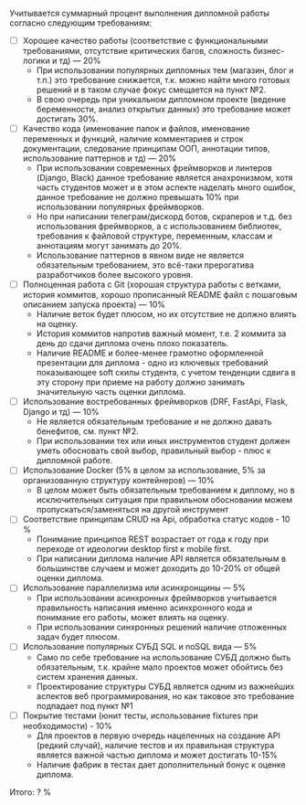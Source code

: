 
Учитывается суммарный процент выполнения дипломной работы согласно следующим требованиям:

- [ ] Хорошее качество работы (соответствие с функциональными требованиями, отсутствие критических багов, сложность бизнес-логики и тд) — 20%
  - При использовании популярных дипломных тем (магазин, блог и т.п.) это требование снижается, т.к. можно найти много готовых решений и в таком случае фокус смещается на пункт №2.
  - В свою очередь при уникальном дипломном проекте (ведение беременности, анализ открытых данных) это требование может достигать 30%.
- [ ] Качество кода (именование папок и файлов, именование переменных и функций, наличие комментариев и строк документации, следование принципам ООП, аннотации типов, использование паттернов и тд) — 20%
  - При использовании современных фреймворков и линтеров (Django, Black) данное требование является анахронизмом, хотя часть студентов может и в этом аспекте наделать много ошибок, данное требование не должно превышать 10% при использовании популярных фреймворков.
  - Но при написании телеграм/дискорд ботов, скраперов и т.д. без использования фреймворков, а с использованием библиотек, требования к файловой структуре, переменным, классам и аннотациям могут занимать до 20%.
  - Использование паттернов в явном виде не является обязательным требованием, это всё-таки прерогатива разработчиков более высокого уровня.
- [ ] Полноценная работа с Git (хорошая структура работы с ветками, история коммитов, хорошо прописанный README файл с пошаговым описанием запуска проекта) — 10%
  - Наличие веток будет плюсом, но их отсутствие не должно влиять на оценку.
  - История коммитов напротив важный момент, т.е. 2 коммита за день до сдачи диплома очень плохо показатель.
  - Наличие README и более-менее грамотно оформленной презентации для диплома - одно из ключевых требований показывающее soft скилы студента, с учетом тенденции сдвига в эту сторону при приеме на работу должно занимать значительную часть оценки диплома.
- [ ] Использование востребованных фреймворков (DRF, FastApi, Flask, Django и тд) — 10%
  - Не является обязательным требование и не должно давать бенефитов, см. пункт №2.
  - При использовании тех или иных инструментов студент должен уметь обосновать свой выбор, правильный выбор - плюс к дипломной работе.
- [ ] Использование Docker (5% в целом за использование, 5% за организованную структуру контейнеров) — 10%
  - В целом может быть обязательным требованием к диплому, но в исключительных ситуация при правильном обосновании можем пропускаться/заменяться на другой инструмент
- [ ] Соответствие принципам CRUD на Api, обработка статус кодов - 10 %
  - Понимание принципов REST возрастает от года к году при переходе от идеологии desktop first к mobile first.
  - При написании диплома наличие API является обязательным в большинстве случаем и может доходить до 10-20% от общей оценки диплома.
- [ ] Использование параллелизма или асинхронщины — 5%
  - При использовании асинхронных фреймворков учитывается правильность написания именно асинхронного кода и понимание его работы, может влиять на оценку.
  - При использовании синхронных решений наличие отложенных задач будет плюсом.
- [ ] Использование популярных СУБД SQL и noSQL вида — 5%
  - Само по себе требование на использование СУБД должно быть обязательным, т.к. крайне мало проектов может обойтись без систем хранения данных.
  - Проектирование структуры СУБД является одним из важнейших аспектов веб программирования, но как таковое это требование подпадает под пункт №1
- [ ] Покрытие тестами (юнит тесты, использование fixtures при необходимости) - 10%
  - Для проектов в первую очередь нацеленных на создание API (редкий случай), наличие тестов и их правильная структура является важной частью диплома и может достигать 10-15%
  - Наличие фабрик в тестах дает дополнительный бонус к оценке диплома.

Итого: ? %